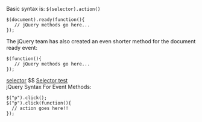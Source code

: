 Basic syntax is: `$(selector).action()`  
```
$(document).ready(function(){
   // jQuery methods go here...
});
```
The jQuery team has also created an even shorter method for the document ready event:
```
$(function(){
   // jQuery methods go here...
});
```
[selector](http://www.w3schools.com/jquery/jquery_ref_selectors.asp) $$
[Selector test](http://www.w3schools.com/jquery/trysel.asp)  
jQuery Syntax For Event Methods:
```
$("p").click();
$("p").click(function(){
  // action goes here!!
});
```

